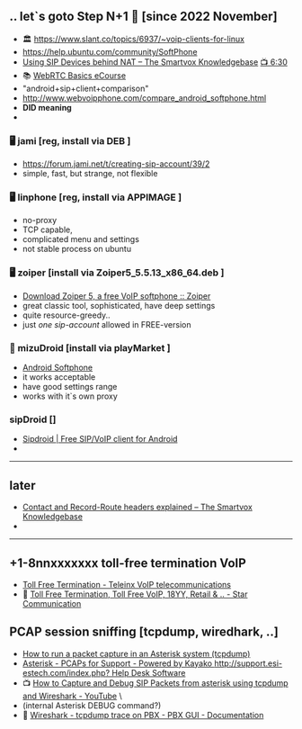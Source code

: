 ## .. let`s goto Step N+1 🌟 [since 2022 November]
- 🏛️ https://www.slant.co/topics/6937/~voip-clients-for-linux
- https://help.ubuntu.com/community/SoftPhone 
- [Using SIP Devices behind NAT – The Smartvox Knowledgebase](https://kb.smartvox.co.uk/voip-sip/sip-devices-nat/)  [ 📺 6:30 ](https://www.youtube.com/watch?v=4dLJmZOcWFc)  
- 📚 [WebRTC Basics eCourse](https://webrtc.ventures/webrtc-basics-course/) 
- "android+sip+client+comparison"
- http://www.webvoipphone.com/compare_android_softphone.html
- **DID meaning** 
- 

### 🖥️ jami [reg, install via DEB ] 
- https://forum.jami.net/t/creating-sip-account/39/2
- simple, fast, but strange, not flexible 

### 🖥️ linphone [reg, install via APPIMAGE ] 
- no-proxy 
- TCP capable, 
- complicated menu and settings 
- not stable process on ubuntu 

### 🖥️ zoiper [install via Zoiper5_5.5.13_x86_64.deb ] 
- [Download Zoiper 5, a free VoIP softphone :: Zoiper](https://www.zoiper.com/en/voip-softphone/download/current) 
- great classic tool, sophisticated, have deep settings 
- quite resource-greedy.. 
- just *one sip-account* allowed in FREE-version 

### 📱 mizuDroid [install via playMarket ] 
- [Android Softphone](https://www.mizu-voip.com/Software/Softphones/AndroidSoftphone.aspx)
- it works acceptable 
- have good settings range
- works with it`s own proxy 

### sipDroid []
- [Sipdroid | Free SIP/VoIP client for Android](http://sipdroid.org/)
- 

___
## later 
- [Contact and Record-Route headers explained – The Smartvox Knowledgebase](https://kb.smartvox.co.uk/opensips/contact-and-record-route-headers-explained/)
- 


___

## +1-8nnxxxxxxx toll-free termination VoIP 
- [Toll Free Termination - Teleinx VoIP telecommunications](http://www.teleinx.com/toll-free-termination) 
- 💙 [Toll Free Termination, Toll Free VoIP, 18YY, Retail & .. - Star Communication](https://starcompartners.com/termination#tollfree) 

## PCAP session sniffing [tcpdump, wiredhark, ..]
- [How to run a packet capture in an Asterisk system (tcpdump)](https://support.digium.com/s/article/How-to-run-a-packet-capture-in-an-Asterisk-system-tcpdump) 
- [Asterisk - PCAPs for Support - Powered by Kayako http://support.esi-estech.com/index.php? Help Desk Software](http://support.esi-estech.com/index.php?/Knowledgebase/Article/View/51/3/asterisk---pcaps-for-support) 
- 📺 [How to Capture and Debug SIP Packets from asterisk using tcpdump and Wireshark - YouTube](https://www.youtube.com/watch?v=OFpQLyQxt84) \
- (internal Asterisk DEBUG command?) 
- 🧲 [Wireshark - tcpdump trace on PBX - PBX GUI - Documentation](https://wiki.freepbx.org/display/FPG/Wireshark+-+tcpdump+trace+on+PBX) 
